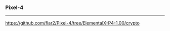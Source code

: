 ### Pixel-4
---
https://github.com/flar2/Pixel-4/tree/ElementalX-P4-1.00/crypto

```
```

```
```

```
```

